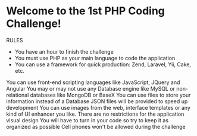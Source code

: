 Welcome to the 1st PHP Coding Challenge!
==================

RULES
<ul>
<li>You have an hour to finish the challenge</li>
<li>You must use PHP as your main language to code the application</li>
<li>You can use a framework for quick production: Zend, Laravel, Yii, Cake, etc.</li>
</ul>
You can use front-end scripting languages like JavaScript, JQuery and Angular
You may or may not use any Database engine like MySQL or non-relational databases like MongoDB or BaseX
You can use files to store your information instead of a Database
JSON files will be provided to speed up development
You can use images from the web, interface templates or any kind of UI enhancer you like. There are no restrictions for the application visual design
You will have to turn in your code so try to keep it as organized as possible
Cell phones won't be allowed during the challenge

